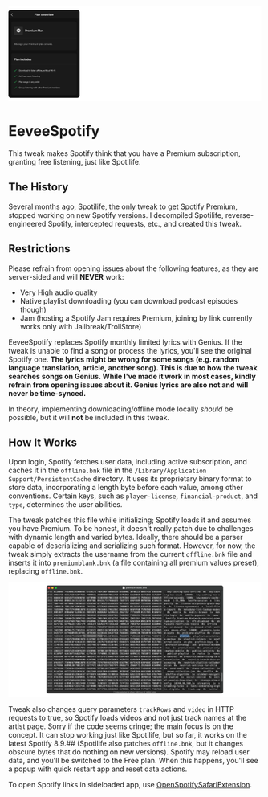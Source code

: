 ![Banner](Images/banner.png)

# EeveeSpotify

This tweak makes Spotify think that you have a Premium subscription, granting free listening, just like Spotilife.

## The History

Several months ago, Spotilife, the only tweak to get Spotify Premium, stopped working on new Spotify versions. I decompiled Spotilife, reverse-engineered Spotify, intercepted requests, etc., and created this tweak.

## Restrictions

Please refrain from opening issues about the following features, as they are server-sided and will **NEVER** work:

- Very High audio quality
- Native playlist downloading (you can download podcast episodes though)
- Jam (hosting a Spotify Jam requires Premium, joining by link currently works only with Jailbreak/TrollStore)

EeveeSpotify replaces Spotify monthly limited lyrics with Genius. If the tweak is unable to find a song or process the lyrics, you'll see the original Spotify one. **The lyrics might be wrong for some songs (e.g. random language translation, article, another song). This is due to how the tweak searches songs on Genius. While I've made it work in most cases, kindly refrain from opening issues about it. Genius lyrics are also not and will never be time-synced.**

In theory, implementing downloading/offline mode locally *should* be possible, but it will **not** be included in this tweak.

## How It Works

Upon login, Spotify fetches user data, including active subscription, and caches it in the `offline.bnk` file in the `/Library/Application Support/PersistentCache` directory. It uses its proprietary binary format to store data, incorporating a length byte before each value, among other conventions. Certain keys, such as `player-license`, `financial-product`, and `type`, determines the user abilities.

The tweak patches this file while initializing; Spotify loads it and assumes you have Premium. To be honest, it doesn't really patch due to challenges with dynamic length and varied bytes. Ideally, there should be a parser capable of deserializing and serializing such format. However, for now, the tweak simply extracts the username from the current `offline.bnk` file and inserts it into `premiumblank.bnk` (a file containing all premium values preset), replacing `offline.bnk`.

![Hex](Images/hex.png)

Tweak also changes query parameters `trackRows` and `video` in HTTP requests to true, so Spotify loads videos and not just track names at the artist page. Sorry if the code seems cringe; the main focus is on the concept. It can stop working just like Spotilife, but so far, it works on the latest Spotify 8.9.## (Spotilife also patches `offline.bnk`, but it changes obscure bytes that do nothing on new versions). Spotify may reload user data, and you'll be switched to the Free plan. When this happens, you'll see a popup with quick restart app and reset data actions.

To open Spotify links in sideloaded app, use [OpenSpotifySafariExtension](https://github.com/BillyCurtis/OpenSpotifySafariExtension).
